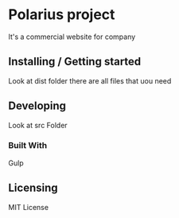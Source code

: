 
# Polarius project

It's a commercial website for company

## Installing / Getting started

Look at dist folder there are all files that uou need

## Developing

Look at src Folder

### Built With

Gulp

## Licensing

MIT License